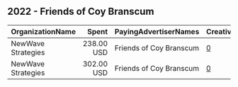 ## 2022 - Friends of Coy Branscum 
|OrganizationName|Spent|PayingAdvertiserNames|CreativeUrls|Impressions|Genders|AgeBrackets|CountryCodes|BillingAddresses|CandidateBallotInformation|
|:---|---:|:---|:---|---:|:---|:---|:---|:---|:---|
|NewWave Strategies|238.00 USD|Friends of Coy Branscum|[0](https://www.snap.com/political-ads/asset/72052c08f38d2bc12eb116ced91ae794a0d54975d5d0f32d1e47420369c74b72?mediaType=mp4)|24,392||18+|united states|US|Coy Branscum|
|NewWave Strategies|302.00 USD|Friends of Coy Branscum|[0](https://www.snap.com/political-ads/asset/b0f629956e8390c82c60b90734ff2e310bf4c7a78115f176cd63a86e78ee1be6?mediaType=mp4)|38,412||18+|united states|US|Coy Branscum|
